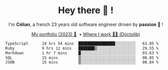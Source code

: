<h1 align="center">Hey there 👋 !</h1>

<p align="center">I'm <b>Célian</b>, a french 23 years old software engineer driven by <b>passion</b> 👀 !</p>
<p align="center">
  <a href="https://celian.cloud">My portfolio (2023) 🚀</a> 
  ‎ •‎ 
  <a href="https://doctolib.com">Where I work 👨‍⚕️ (Doctolib)</a> 
</p>

<!--START_SECTION:waka-->

```txt
TypeScript      19 hrs 54 mins  ████████████████░░░░░░░░░   63.85 %
Ruby            9 hrs 12 mins   ███████▒░░░░░░░░░░░░░░░░░   29.55 %
Markdown        1 hr 7 mins     █░░░░░░░░░░░░░░░░░░░░░░░░   03.63 %
SQL             15 mins         ▒░░░░░░░░░░░░░░░░░░░░░░░░   00.85 %
JSON            15 mins         ▒░░░░░░░░░░░░░░░░░░░░░░░░   00.84 %
```

<!--END_SECTION:waka-->
